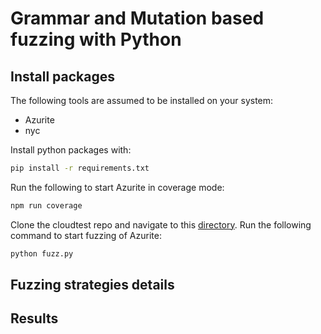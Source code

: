 # Grammar and Mutation based fuzzing with Python

## Install packages

The following tools are assumed to be installed on your system:

- Azurite
- nyc

Install python packages with:

```bash
pip install -r requirements.txt
```

Run the following to start Azurite in coverage mode:

```bash
npm run coverage
```

Clone the cloudtest repo and navigate to this [directory](../python_fuzzer/).
Run the following command to start fuzzing of Azurite:

```bash
python fuzz.py
```


## Fuzzing strategies details

## Results